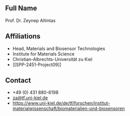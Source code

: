 ## Full Name
Prof. Dr. Zeynep Altintas

## Affiliations
- Head, Materials and Biosensor Technologies
- Institute for Materials Science
- Christian-Albrechts-Universität zu Kiel
- [[SPP-2451-Project09]]
## Contact
- +49 (0) 431 880-6198
- za@tf.uni-kiel.de
- https://www.uni-kiel.de/de/tf/forschen/institut-materialwissenschaft/biomaterialien-und-biosensoren
